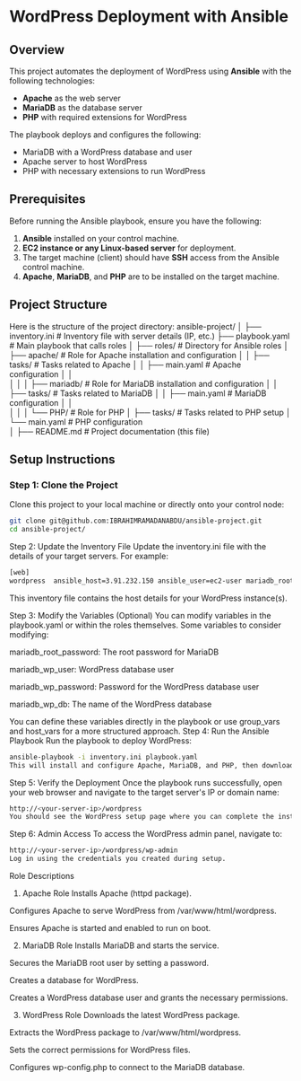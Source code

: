 # WordPress Deployment with Ansible

## Overview
This project automates the deployment of WordPress using **Ansible** with the following technologies:
- **Apache** as the web server
- **MariaDB** as the database server
- **PHP** with required extensions for WordPress

The playbook deploys and configures the following:
- MariaDB with a WordPress database and user
- Apache server to host WordPress
- PHP with necessary extensions to run WordPress

## Prerequisites

Before running the Ansible playbook, ensure you have the following:

1. **Ansible** installed on your control machine.
2. **EC2 instance or any Linux-based server** for deployment.
3. The target machine (client) should have **SSH** access from the Ansible control machine.
4. **Apache**, **MariaDB**, and **PHP** are to be installed on the target machine.

## Project Structure

Here is the structure of the project directory:
ansible-project/
│
├── inventory.ini           # Inventory file with server details (IP, etc.)
├── playbook.yaml           # Main playbook that calls roles
│
├── roles/                  # Directory for Ansible roles
│   ├── apache/             # Role for Apache installation and configuration
│   │   ├── tasks/          # Tasks related to Apache
│   │       ├── main.yaml   # Apache configuration
│   │   
│   │
│   ├── mariadb/            # Role for MariaDB installation and configuration
│   │   ├── tasks/          # Tasks related to MariaDB
│   │       ├── main.yaml   # MariaDB configuration
│   │   
│   │
│   └── PHP/                # Role for PHP 
│       ├── tasks/          # Tasks related to PHP setup
│           └── main.yaml   # PHP configuration             
│
├── README.md               # Project documentation (this file)


## Setup Instructions

### Step 1: Clone the Project

Clone this project to your local machine or directly onto your control node:
```bash
git clone git@github.com:IBRAHIMRAMADANABDU/ansible-project.git
cd ansible-project/
```
Step 2: Update the Inventory File
Update the inventory.ini file with the details of your target servers. For example:
```bash
[web]
wordpress  ansible_host=3.91.232.150 ansible_user=ec2-user mariadb_root_password="rootpass" mariadb_wp_db="wordpress" mariadb_wp_user="wpuser" mariadb_wp_password="wppassword"
```
This inventory file contains the host details for your WordPress instance(s).

Step 3: Modify the Variables (Optional)
You can modify variables in the playbook.yaml or within the roles themselves. Some variables to consider modifying:

mariadb_root_password: The root password for MariaDB

mariadb_wp_user: WordPress database user

mariadb_wp_password: Password for the WordPress database user

mariadb_wp_db: The name of the WordPress database

You can define these variables directly in the playbook or use group_vars and host_vars for a more structured approach.
Step 4: Run the Ansible Playbook
Run the playbook to deploy WordPress:
```bash
ansible-playbook -i inventory.ini playbook.yaml
This will install and configure Apache, MariaDB, and PHP, then download and set up WordPress.
```
Step 5: Verify the Deployment
Once the playbook runs successfully, open your web browser and navigate to the target server's IP or domain name:
```bash
http://<your-server-ip>/wordpress
You should see the WordPress setup page where you can complete the installation.
```
Step 6: Admin Access
To access the WordPress admin panel, navigate to:
```bash
http://<your-server-ip>/wordpress/wp-admin
Log in using the credentials you created during setup.
```
Role Descriptions
1. Apache Role
Installs Apache (httpd package).

Configures Apache to serve WordPress from /var/www/html/wordpress.

Ensures Apache is started and enabled to run on boot.

2. MariaDB Role
Installs MariaDB and starts the service.

Secures the MariaDB root user by setting a password.

Creates a database for WordPress.

Creates a WordPress database user and grants the necessary permissions.

3. WordPress Role
Downloads the latest WordPress package.

Extracts the WordPress package to /var/www/html/wordpress.

Sets the correct permissions for WordPress files.

Configures wp-config.php to connect to the MariaDB database.
